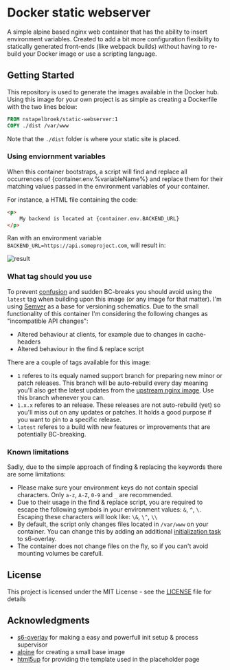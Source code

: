 # Docker static webserver

A simple alpine based nginx web container that has the ability to insert environment variables. Created to add a bit more configuration flexibility to statically generated front-ends (like webpack builds) without having to re-build your Docker image or use a scripting language.

## Getting Started

This repository is used to generate the images available in the Docker hub. Using this image for your own project is as simple as creating a Dockerfile with the two lines below: 

```Dockerfile
FROM nstapelbroek/static-webserver:1
COPY ./dist /var/www
``` 

Note that the `./dist` folder is where your static site is placed.

### Using enviornment variables

When this container bootstraps, a script will find and replace all occurrences of {container.env.%variableName%} and replace them for their matching values passed in the environment variables of your container.

For instance, a HTML file containing the code:
```HTML
<p>
    My backend is located at {container.env.BACKEND_URL}
</p>
```

Ran with an environment variable `BACKEND_URL=https://api.someproject.com`, will result in:

![result](https://user-images.githubusercontent.com/3368018/27512102-48ae27aa-5936-11e7-824a-92ca12d5334f.png)

### What tag should you use

To prevent [confusion](https://medium.com/@mccode/the-misunderstood-docker-tag-latest-af3babfd6375) and sudden BC-breaks you should avoid using the `latest` tag when building upon this image (or any image for that matter). I'm using [Semver](https://semver.org/) as a base for versioning schematics. Due to the small functionality of this container I'm considering the following changes as "incompatible API changes": 

- Altered behaviour at clients, for example due to changes in cache-headers
- Altered behaviour in the find & replace script

There are a couple of tags available for this image:

- `1` referes to its equaly named support branch for preparing new minor or patch releases. This branch will be auto-rebuild every day meaning you'll also get the latest updates from the [upstream nginx image](https://hub.docker.com/_/nginx/). Use this branch whenever you can.
- `1.x.x` referes to an release. These releases are not auto-rebuild (yet) so you'll miss out on any updates or patches. It holds a good purpose if you want to pin to a specific release.
- `latest` referes to a build with new features or improvements that are potentially BC-breaking.

### Known limitations

Sadly, due to the simple approach of finding & replacing the keywords there are some limitations:
- Please make sure your environment keys do not contain special characters. Only `a-z`, `A-Z`, `0-9` and `_` are recommended.
- Due to their usage in the find & replace script, you are required to escape the following symbols in your environment values: `&`, `^`, `\`. Escaping these characters will look like: `\&`, `\^`, `\\`
- By default, the script only changes files located in `/var/www` on your container. You can change this by adding an additional [initialization task](https://github.com/just-containers/s6-overlay#executing-initialization-andor-finalization-tasks) to s6-overlay.
- The container does not change files on the fly, so if you can't avoid mounting volumes be carefull.

## License

This project is licensed under the MIT License - see the [LICENSE](LICENSE) file for details

## Acknowledgments

* [s6-overlay](https://github.com/just-containers/s6-overlay) for making a easy and powerfull init setup & process supervisor
* [alpine](https://alpinelinux.org/) for creating a small base image
* [html5up](html5up.net) for providing the template used in the placeholder page
